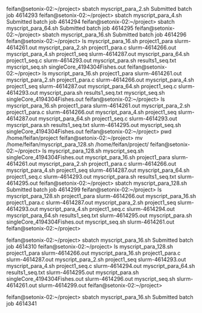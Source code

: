 feifan@setonix-02:~/project> sbatch myscript_para_2.sh 
Submitted batch job 4614293
feifan@setonix-02:~/project> sbatch myscript_para_4.sh 
Submitted batch job 4614294
feifan@setonix-02:~/project> sbatch myscript_para_64.sh 
Submitted batch job 4614295
feifan@setonix-02:~/project> sbatch myscript_para_16.sh 
Submitted batch job 4614296
feifan@setonix-02:~/project> ls
myscript_para_16.sh  project1_para		   slurm-4614261.out
myscript_para_2.sh   project1_para.c		   slurm-4614266.out
myscript_para_4.sh   project1_seq		   slurm-4614287.out
myscript_para_64.sh  project1_seq.c		   slurm-4614293.out
myscript_para.sh     results1_seq.txt
myscript_seq.sh      singleCore_4194304Fishes.out
feifan@setonix-02:~/project> ls
myscript_para_16.sh  project1_para		   slurm-4614261.out
myscript_para_2.sh   project1_para.c		   slurm-4614266.out
myscript_para_4.sh   project1_seq		   slurm-4614287.out
myscript_para_64.sh  project1_seq.c		   slurm-4614293.out
myscript_para.sh     results1_seq.txt
myscript_seq.sh      singleCore_4194304Fishes.out
feifan@setonix-02:~/project> ls
myscript_para_16.sh  project1_para		   slurm-4614261.out
myscript_para_2.sh   project1_para.c		   slurm-4614266.out
myscript_para_4.sh   project1_seq		   slurm-4614287.out
myscript_para_64.sh  project1_seq.c		   slurm-4614293.out
myscript_para.sh     results1_seq.txt		   slurm-4614295.out
myscript_seq.sh      singleCore_4194304Fishes.out
feifan@setonix-02:~/project> pwd
/home/feifan/project
feifan@setonix-02:~/project> mv /home/feifan/myscript_para_128.sh /home/feifan/project/
feifan@setonix-02:~/project> ls
myscript_para_128.sh  myscript_seq.sh	singleCore_4194304Fishes.out
myscript_para_16.sh   project1_para	slurm-4614261.out
myscript_para_2.sh    project1_para.c	slurm-4614266.out
myscript_para_4.sh    project1_seq	slurm-4614287.out
myscript_para_64.sh   project1_seq.c	slurm-4614293.out
myscript_para.sh      results1_seq.txt	slurm-4614295.out
feifan@setonix-02:~/project> sbatch myscript_para_128.sh 
Submitted batch job 4614299
feifan@setonix-02:~/project> ls
myscript_para_128.sh  project1_para		    slurm-4614266.out
myscript_para_16.sh   project1_para.c		    slurm-4614287.out
myscript_para_2.sh    project1_seq		    slurm-4614293.out
myscript_para_4.sh    project1_seq.c		    slurm-4614294.out
myscript_para_64.sh   results1_seq.txt		    slurm-4614295.out
myscript_para.sh      singleCore_4194304Fishes.out
myscript_seq.sh       slurm-4614261.out
feifan@setonix-02:~/project> 

feifan@setonix-02:~/project> sbatch myscript_para_16.sh 
Submitted batch job 4614310
feifan@setonix-02:~/project> ls
myscript_para_128.sh  project1_para		    slurm-4614266.out
myscript_para_16.sh   project1_para.c		    slurm-4614287.out
myscript_para_2.sh    project1_seq		    slurm-4614293.out
myscript_para_4.sh    project1_seq.c		    slurm-4614294.out
myscript_para_64.sh   results1_seq.txt		    slurm-4614295.out
myscript_para.sh      singleCore_4194304Fishes.out  slurm-4614296.out
myscript_seq.sh       slurm-4614261.out		    slurm-4614299.out
feifan@setonix-02:~/project> 

feifan@setonix-02:~/project> sbatch myscript_para_16.sh 
Submitted batch job 4614341
